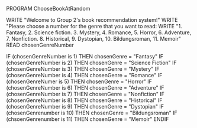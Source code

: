 PROGRAM ChooseBookAtRandom

WRITE "Welcome to Group 2's book recommendation system!"
WRITE "Please choose a number for the genre that you want to read:
WRITE "1. Fantasy, 2. Science fiction. 3. Mystery, 4. Romance, 5. Horror, 6. Adventure, 7. Nonfiction. 8. Historical, 9. Dystopian, 10. Bildungsroman, 11. Memoir"
READ chosenGenreNumber

IF (chosenGenreNumber is 1) THEN
    chosenGenre = "Fantasy"
IF (chosenGenreNumber is 2) THEN
    chosenGenre = "Science Fiction"
IF (chosenGenreNumber is 3) THEN
    chosenGenre = "Mystery"
IF (chosenGenreNumber is 4) THEN
    chosenGenre = "Romance"
IF (chosenGenreNumer is 5) THEN
    chosenGenre = "Horror"
IF (chosenGenreNumber is 6) THEN
    chosenGenre = "Adventure"
IF (chosenGenreNumber is 7) THEN
    chosenGenre = "Nonfiction"
IF (chosenGenreNumber is 8) THEN
    chosenGenre = "Historical"
IF (chosenGenreNumber is 9) THEN
    chosenGenre = "Dystopian"
IF (chosenGenrenumber is 10) THEN
    chosenGenre = "Bildungsroman"
IF (chsoenGenrenumber is 11) THEN
    chosenGenre = "Memoir"
ENDIF

